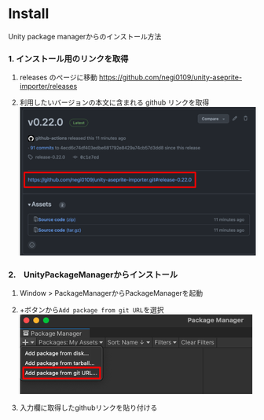 # Install
Unity package managerからのインストール方法

### 1. インストール用のリンクを取得
1. releases のページに移動
   https://github.com/negi0109/unity-aseprite-importer/releases

2. 利用したいバージョンの本文に含まれる github リンクを取得
   ![githubリンクを取得](README_Assets/get_install_link_release_get_githublink.png)

### 2.　UnityPackageManagerからインストール
1. Window > PackageManagerからPackageManagerを起動

2. +ボタンから`Add package from git URL`を選択
![](README_Assets/unity_package_manager_screenshot.png)

3. 入力欄に取得したgithubリンクを貼り付ける
